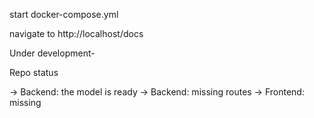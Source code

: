 start docker-compose.yml

navigate to http://localhost/docs

Under development-

Repo status

-> Backend: the model is ready 
-> Backend: missing routes
-> Frontend: missing
